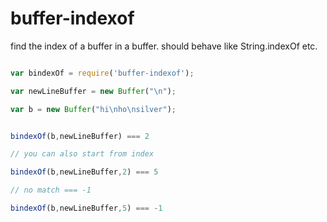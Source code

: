 buffer-indexof
===================

find the index of a buffer in a buffer. should behave like String.indexOf etc.

```js

var bindexOf = require('buffer-indexof');

var newLineBuffer = new Buffer("\n");

var b = new Buffer("hi\nho\nsilver");


bindexOf(b,newLineBuffer) === 2

// you can also start from index

bindexOf(b,newLineBuffer,2) === 5

// no match === -1

bindexOf(b,newLineBuffer,5) === -1


```
